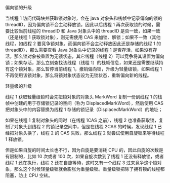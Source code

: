偏向锁的升级

当线程 1 访问代码块并获取锁对象时，会在 java 对象头和栈帧中记录偏向的锁的 threadID，因为偏向锁不会主动释放锁，因此以后线程 1 再次获取锁的时候，需要比较当前线程的 threadID 和 Java 对象头中的 threadID 是否一致，如果一致（还是线程 1 获取锁对象），则无需使用 CAS 来加锁、解锁；如果不一致（其他线程，如线程 2 要竞争锁对象，而偏向锁不会主动释放因此还是存储的线程 1 的 threadID），那么需要查看 Java 对象头中记录的线程 1 是否存活，如果没有存活，那么锁对象被重置为无锁状态，其它线程（线程 2）可以竞争将其设置为偏向锁；如果存活，那么立刻查找该线程（线程 1）的栈帧信息，如果还是需要继续持有这个锁对象，那么暂停当前线程 1，撤销偏向锁，升级为轻量级锁，如果线程 1 不再使用该锁对象，那么将锁对象状态设为无锁状态，重新偏向新的线程。

轻量级的升级

线程 1 获取轻量级锁时会先把锁对象的对象头 MarkWord 复制一份到线程 1 的栈帧中创建的用于存储锁记录的空间（称为 DisplacedMarkWord），然后使用 CAS 把对象头中的内容替换为线程 1 存储的锁记录（DisplacedMarkWord）的地址；

如果在线程 1 复制对象头的同时（在线程 1CAS 之前），线程 2 也准备获取锁，复制了对象头到线程 2 的锁记录空间中，但是在线程 2CAS 的时候，发现线程 1 已经把对象头换了，线程 2 的 CAS 失败，那么线程 2 就尝试使用自旋锁来等待线程 1 释放锁。

但是如果自旋的时间太长也不行，因为自旋是要消耗 CPU 的，因此自旋的次数是有限制的，比如 10 次或者 100 次，如果自旋次数到了线程 1 还没有释放锁，或者线程 1 还在执行，线程 2 还在自旋等待，这时又有一个线程 3 过来竞争这个锁对象，那么这个时候轻量级锁就会膨胀为重量级锁。重量级锁把除了拥有锁的线程都阻塞，防止 CPU 空转。
